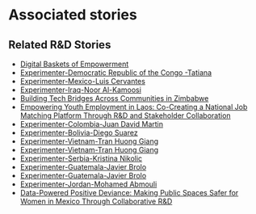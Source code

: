 # Associated stories

<!-- !!DO NOT REMOVE!! start autogenerated hyperlinks -->
## Related R&D Stories
- [Digital Baskets of Empowerment](/stories/?doc=Explorers_SLV)
- [Experimenter-Democratic Republic of the Congo -Tatiana](/stories/?doc=Experimenters_COD)
- [Experimenter-Mexico-Luis Cervantes](/stories/?doc=Experimenters_MEX)
- [Experimenter-Iraq-Noor Al-Kamoosi](/stories/?doc=Experimenters_IRQ)
- [Building Tech Bridges Across Communities in Zimbabwe](/stories/?doc=Explorers_ZWE)
- [Empowering Youth Employment in Laos: Co-Creating a National Job Matching Platform Through R&D and Stakeholder Collaboration](/stories/?doc=Explorers_LAO)
- [Experimenter-Colombia-Juan David Martin](/stories/?doc=Experimenters_COL)
- [Experimenter-Bolivia-Diego Suarez](/stories/?doc=Experimenters_BOL)
- [Experimenter-Vietnam-Tran Huong Giang](/stories/?doc=Experimenters_VNM)
- [Experimenter-Vietnam-Tran Huong Giang](/stories/?doc=Experimenters_VNM)
- [Experimenter-Serbia-Kristina Nikolic](/stories/?doc=Experimenters_SRB)
- [Experimenter-Guatemala-Javier Brolo](/stories/?doc=Experimenters_GTM)
- [Experimenter-Guatemala-Javier Brolo](/stories/?doc=Experimenters_GTM)
- [Experimenter-Jordan-Mohamed Abmouli](/stories/?doc=Experimenters_JOR)
- [Data-Powered Positive Deviance: Making Public Spaces Safer for Women in Mexico Through Collaborative R&D](/stories/?doc=Explorers_MEX)
<!-- !!DO NOT REMOVE!! end autogenerated hyperlinks -->